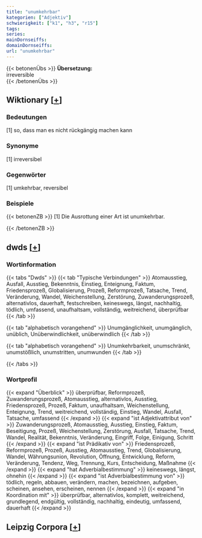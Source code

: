 ```yaml
---
title: "unumkehrbar"
kategorien: ["Adjektiv"]
schwierigkeit: ["k1", "h3", "r15"]
tags:
series:
mainDornseiffs:
domainDornseiffs:
url: "unumkehrbar"
---
```


{{< betonenÜbs >}}
**Übersetzung:**  
irreversible  
{{< /betonenÜbs >}}

## Wiktionary [[+](https://de.wiktionary.org/wiki/unumkehrbar)]

### Bedeutungen
[1] so, dass man es nicht rückgängig machen kann  

### Synonyme
[1] irreversibel  

### Gegenwörter
[1] umkehrbar, reversibel  

### Beispiele
{{< betonenZB >}}
[1] Die Ausrottung einer Art ist unumkehrbar.  

{{< /betonenZB >}}


## dwds [[+](https://www.dwds.de/wb/unumkehrbar)]

### Wortinformation
{{< tabs "Dwds" >}}
{{< tab "Typische Verbindungen" >}}
Atomausstieg, Ausfall, Ausstieg, Bekenntnis, Einstieg, Enteignung, Faktum, Friedensprozeß, Globalisierung, Prozeß, Reformprozeß, Tatsache, Trend, Veränderung, Wandel, Weichenstellung, Zerstörung, Zuwanderungsprozeß, alternativlos, dauerhaft, festschreiben, keineswegs, längst, nachhaltig, tödlich, umfassend, unaufhaltsam, vollständig, weitreichend, überprüfbar
{{< /tab >}}

{{< tab "alphabetisch vorangehend" >}}
Unumgänglichkeit, unumgänglich, unüblich, Unüberwindlichkeit, unüberwindlich
{{< /tab >}}

{{< tab "alphabetisch vorangehend" >}}
Unumkehrbarkeit, unumschränkt, unumstößlich, unumstritten, unumwunden
{{< /tab >}}

{{< /tabs >}}

### Wortprofil
{{< expand "Überblick" >}} überprüfbar, Reformprozeß, Zuwanderungsprozeß, Atomausstieg, alternativlos, Ausstieg, Friedensprozeß, Prozeß, Faktum, unaufhaltsam, Weichenstellung, Enteignung, Trend, weitreichend, vollständig, Einstieg, Wandel, Ausfall, Tatsache, umfassend {{< /expand >}}
{{< expand "ist Adjektivattribut von" >}} Zuwanderungsprozeß, Atomausstieg, Ausstieg, Einstieg, Faktum, Beseitigung, Prozeß, Weichenstellung, Zerstörung, Ausfall, Tatsache, Trend, Wandel, Realität, Bekenntnis, Veränderung, Eingriff, Folge, Einigung, Schritt {{< /expand >}}
{{< expand "ist Prädikativ von" >}} Friedensprozeß, Reformprozeß, Prozeß, Ausstieg, Atomausstieg, Trend, Globalisierung, Wandel, Währungsunion, Revolution, Öffnung, Entwicklung, Reform, Veränderung, Tendenz, Weg, Trennung, Kurs, Entscheidung, Maßnahme {{< /expand >}}
{{< expand "hat Adverbialbestimmung" >}} keineswegs, längst, ohnehin {{< /expand >}}
{{< expand "ist Adverbialbestimmung von" >}} tödlich, regeln, abbauen, verändern, machen, bezeichnen, aufgeben, scheinen, ansehen, erscheinen, nennen {{< /expand >}}
{{< expand "in Koordination mit" >}} überprüfbar, alternativlos, komplett, weitreichend, grundlegend, endgültig, vollständig, nachhaltig, eindeutig, umfassend, dauerhaft {{< /expand >}}

## Leipzig Corpora [[+](https://corpora.uni-leipzig.de/en/res?word=unumkehrbar&corpusId=deu_newscrawl-public_2018)]

